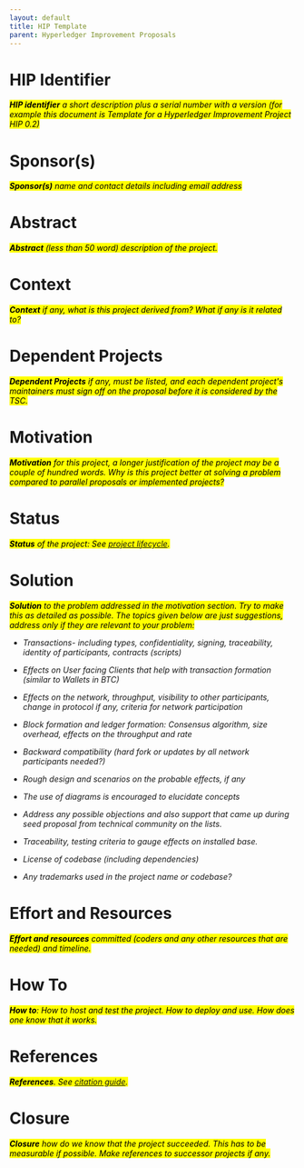```yaml
---
layout: default
title: HIP Template
parent: Hyperledger Improvement Proposals
---
```


# HIP Identifier
<mark>_**HIP identifier** a short description plus a serial number with a
version (for example this document is Template for a Hyperledger
Improvement Project HIP 0.2)_
</mark>

# Sponsor(s)
<mark>_**Sponsor(s)** name and contact details including email address_
</mark>

# Abstract
<mark>_**Abstract** (less than 50 word) description of the project._
</mark>

# Context
<mark>_**Context** if any, what is this project derived from? What if any
is it related to?_
</mark>

# Dependent Projects
<mark>_**Dependent Projects** if any, must be listed, and each dependent
project\'s maintainers must sign off on the proposal before it is
considered by the TSC._
</mark>

# Motivation
<mark>_**Motivation** for this project, a longer justification of the
project may be a couple of hundred words. Why is this project better
at solving a problem compared to parallel proposals or implemented
projects?_
</mark>

# Status
<mark>_**Status** of the project: See [project lifecycle](https://hyperledger.github.io/tsc/project-lifecycle.html)._
</mark>

# Solution
<mark>_**Solution** to the problem addressed in the motivation section. Try
to make this as detailed as possible. The topics given below are
just suggestions, address only if they are relevant to your problem:_

-   _Transactions- including types, confidentiality, signing,
    traceability, identity of participants, contracts (scripts)_

-   _Effects on User facing Clients that help with transaction
    formation (similar to Wallets in BTC)_

-   _Effects on the network, throughput, visibility to other
    participants, change in protocol if any, criteria for network
    participation_

-   _Block formation and ledger formation: Consensus algorithm, size
    overhead, effects on the throughput and rate_

-   _Backward compatibility (hard fork or updates by all network
    participants needed?)_

-   _Rough design and scenarios on the probable effects, if any_

-   _The use of diagrams is encouraged to elucidate concepts_

-   _Address any possible objections and also support that came up
    during seed proposal from technical community on the lists._

-   _Traceability, testing criteria to gauge effects on installed
    base._

-   _License of codebase (including dependencies)_

-   _Any trademarks used in the project name or codebase?_
</mark>

# Effort and Resources
<mark>_**Effort and resources** committed (coders and any other resources
that are needed) and timeline._
</mark>

# How To
<mark>_**How to**: How to host and test the project. How to deploy and use.
How does one know that it works._
</mark>

# References
<mark>_**References**. See [citation guide](http://www.chicagomanualofstyle.org/tools_citationguide.html)._
</mark>

# Closure
<mark>_**Closure** how do we know that the project succeeded. This has to
be measurable if possible. Make references to successor projects if
any._
</mark>
